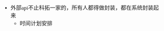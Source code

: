 <span  style="font-family: Simsun,serif; font-size: 17px; ">

- 外部api不止科拓一家的，所有人都得做封装，都在系统封装起来
    - 时间计划安排

</span>